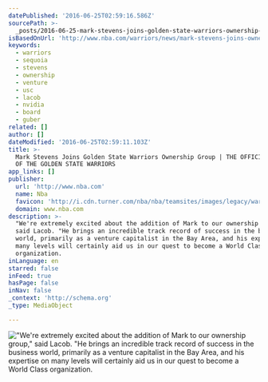 ```yaml
---
datePublished: '2016-06-25T02:59:16.586Z'
sourcePath: >-
  _posts/2016-06-25-mark-stevens-joins-golden-state-warriors-ownership-group-or-t.md
isBasedOnUrl: 'http://www.nba.com/warriors/news/mark-stevens-joins-ownership-group'
keywords:
  - warriors
  - sequoia
  - stevens
  - ownership
  - venture
  - usc
  - lacob
  - nvidia
  - board
  - guber
related: []
author: []
dateModified: '2016-06-25T02:59:11.103Z'
title: >-
  Mark Stevens Joins Golden State Warriors Ownership Group | THE OFFICIAL SITE
  OF THE GOLDEN STATE WARRIORS
app_links: []
publisher:
  url: 'http://www.nba.com'
  name: Nba
  favicon: 'http://i.cdn.turner.com/nba/nba/teamsites/images/legacy/warriors/favicon.ico'
  domain: www.nba.com
description: >-
  "We're extremely excited about the addition of Mark to our ownership group,"
  said Lacob. "He brings an incredible track record of success in the business
  world, primarily as a venture capitalist in the Bay Area, and his expertise on
  many levels will certainly aid us in our quest to become a World Class
  organization.
inLanguage: en
starred: false
inFeed: true
hasPage: false
inNav: false
_context: 'http://schema.org'
_type: MediaObject

---
```

!["We're extremely excited about the addition of Mark to our ownership group," said Lacob. "He brings an incredible track record of success in the business world, primarily as a venture capitalist in the Bay Area, and his expertise on many levels will certainly aid us in our quest to become a World Class organization.](https://the-grid-user-content.s3-us-west-2.amazonaws.com/bc2bc94f-2f33-4bbd-8c53-8ae85b21e6ec.png)